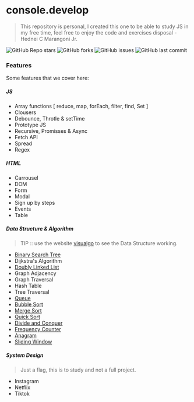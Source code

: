 # console.develop

> This repository is personal, I created this one to be able to study JS in my free time, feel free to enjoy the code and exercises disposal - Hednei C Marangoni Jr.

![GitHub Repo stars](https://img.shields.io/github/stars/marangonijunior/console.develop?style=social) ![GitHub forks](https://img.shields.io/github/forks/marangonijunior/console.develop?style=social) ![GitHub issues](https://img.shields.io/github/issues/marangonijunior/console.develop) ![GitHub last commit](https://img.shields.io/github/last-commit/marangonijunior/console.develop)

### Features

Some features that we cover here:

##### JS

- Array functions [ reduce, map, forEach, filter, find, Set ]
- Clousers
- Debounce, Throtle & setTime
- Prototype JS
- Recursive, Promisses & Async
- Fetch API
- Spread
- Regex

##### HTML

- Carrousel
- DOM
- Form
- Modal
- Sign up by steps
- Events
- Table

##### Data Structure & Algorithm

> TIP :: use the website [visualgo](https://visualgo.net/en) to see the Data Structure working.

- [Binary Search Tree](data_structure_algorithm/binary_search_tree.js)
- Dijkstra's Algorithm
- [Doubly Linked List](data_structure_algorithm/doubly_linked_list.js)
- Graph Adjacency
- Graph Traversal
- Hash Table
- Tree Traversal
- [Queue](data_structure_algorithm/queues.js)
- [Bubble Sort](data_structure_algorithm/bubble_sort.js)
- [Merge Sort](data_structure_algorithm/merge_sort.js)
- [Quick Sort](data_structure_algorithm/quick_sort.js)
- [Divide and Conquer](data_structure_algorithm/divide_and_conquer.js)
- [Frequency Counter](data_structure_algorithm/frequency_counter.js)
- [Anagram](data_structure_algorithm/anagram.js)
- [Sliding Window](data_structure_algorithm/sliding_window.js)

##### System Design

> Just a flag, this is to study and not a full project.

- Instagram
- Netflix
- Tiktok
